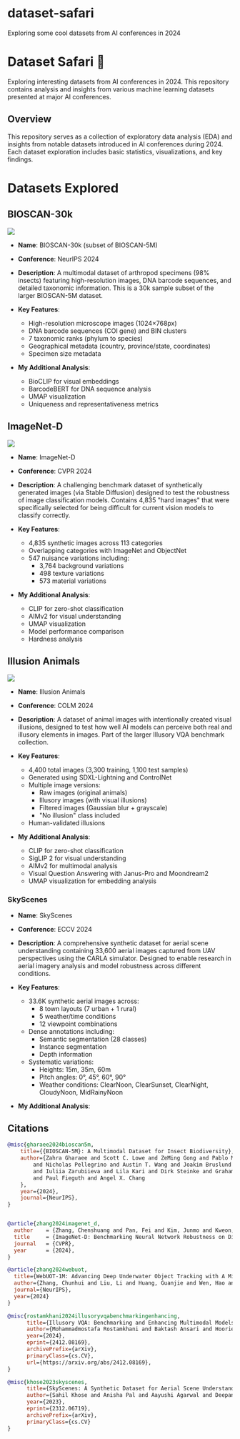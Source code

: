 # dataset-safari
Exploring some cool datasets from AI conferences in 2024

# Dataset Safari 🦁

Exploring interesting datasets from AI conferences in 2024. This repository contains analysis and insights from various machine learning datasets presented at major AI conferences.

## Overview

This repository serves as a collection of exploratory data analysis (EDA) and insights from notable datasets introduced in AI conferences during 2024. Each dataset exploration includes basic statistics, visualizations, and key findings.

# Datasets Explored

## BIOSCAN-30k
<img src="assets/bioscan-explore.gif">

- **Name**: BIOSCAN-30k (subset of BIOSCAN-5M)

- **Conference**: NeurIPS 2024

- **Description**: A multimodal dataset of arthropod specimens (98% insects) featuring high-resolution images, DNA barcode sequences, and detailed taxonomic information. This is a 30k sample subset of the larger BIOSCAN-5M dataset.

- **Key Features**: 
  - High-resolution microscope images (1024×768px)
  - DNA barcode sequences (COI gene) and BIN clusters
  - 7 taxonomic ranks (phylum to species)
  - Geographical metadata (country, province/state, coordinates)
  - Specimen size metadata

- **My Additional Analysis**:
  - BioCLIP for visual embeddings
  - BarcodeBERT for DNA sequence analysis
  - UMAP visualization
  - Uniqueness and representativeness metrics


## ImageNet-D

<img src="assets/imagenet-d.gif">

- **Name**: ImageNet-D

- **Conference**: CVPR 2024

- **Description**: A challenging benchmark dataset of synthetically generated images (via Stable Diffusion) designed to test the robustness of image classification models. Contains 4,835 "hard images" that were specifically selected for being difficult for current vision models to classify correctly.

- **Key Features**: 
  - 4,835 synthetic images across 113 categories
  - Overlapping categories with ImageNet and ObjectNet
  - 547 nuisance variations including:
    - 3,764 background variations
    - 498 texture variations
    - 573 material variations

- **My Additional Analysis**:
  - CLIP for zero-shot classification
  - AIMv2 for visual understanding
  - UMAP visualization
  - Model performance comparison
  - Hardness analysis

## Illusion Animals
<img src="assets/illusion_animals_initial_explore.gif">

- **Name**: Illusion Animals

- **Conference**: COLM 2024 

- **Description**: A dataset of animal images with intentionally created visual illusions, designed to test how well AI models can perceive both real and illusory elements in images. Part of the larger Illusory VQA benchmark collection.

- **Key Features**: 
  - 4,400 total images (3,300 training, 1,100 test samples)
  - Generated using SDXL-Lightning and ControlNet
  - Multiple image versions:
    - Raw images (original animals)
    - Illusory images (with visual illusions)
    - Filtered images (Gaussian blur + grayscale)
    - "No illusion" class included
  - Human-validated illusions

- **My Additional Analysis**:
  - CLIP for zero-shot classification
  - SigLIP 2 for visual understanding
  - AIMv2 for multimodal analysis
  - Visual Question Answering with Janus-Pro and Moondream2
  - UMAP visualization for embedding analysis

### SkyScenes

- **Name**: SkyScenes

- **Conference**: ECCV 2024 

- **Description**: A comprehensive synthetic dataset for aerial scene understanding containing 33,600 aerial images captured from UAV perspectives using the CARLA simulator. Designed to enable research in aerial imagery analysis and model robustness across different conditions.

- **Key Features**: 
  - 33.6K synthetic aerial images across:
    - 8 town layouts (7 urban + 1 rural)
    - 5 weather/time conditions
    - 12 viewpoint combinations
  - Dense annotations including:
    - Semantic segmentation (28 classes)
    - Instance segmentation
    - Depth information
  - Systematic variations:
    - Heights: 15m, 35m, 60m
    - Pitch angles: 0°, 45°, 60°, 90°
    - Weather conditions: ClearNoon, ClearSunset, ClearNight, CloudyNoon, MidRainyNoon

- **My Additional Analysis**:



## Citations

```bibtex
@misc{gharaee2024bioscan5m,
    title={{BIOSCAN-5M}: A Multimodal Dataset for Insect Biodiversity},
    author={Zahra Gharaee and Scott C. Lowe and ZeMing Gong and Pablo Millan Arias
        and Nicholas Pellegrino and Austin T. Wang and Joakim Bruslund Haurum
        and Iuliia Zarubiieva and Lila Kari and Dirk Steinke and Graham W. Taylor
        and Paul Fieguth and Angel X. Chang
    },
    year={2024},
    journal={NeurIPS},
}
```

```bibtex

@article{zhang2024imagenet_d,
  author    = {Zhang, Chenshuang and Pan, Fei and Kim, Junmo and Kweon, In So and Mao, Chengzhi},
  title     = {ImageNet-D: Benchmarking Neural Network Robustness on Diffusion Synthetic Object},
  journal   = {CVPR},
  year      = {2024},
}
```

```bibtex
@article{zhang2024webuot,
  title={WebUOT-1M: Advancing Deep Underwater Object Tracking with A Million-Scale Benchmark},
  author={Zhang, Chunhui and Liu, Li and Huang, Guanjie and Wen, Hao and Zhou, Xi and Wang, Yanfeng},
  journal={NeurIPS},
  year={2024}
}
```

```bibtex
@misc{rostamkhani2024illusoryvqabenchmarkingenhancing,
      title={Illusory VQA: Benchmarking and Enhancing Multimodal Models on Visual Illusions}, 
      author={Mohammadmostafa Rostamkhani and Baktash Ansari and Hoorieh Sabzevari and Farzan Rahmani and Sauleh Eetemadi},
      year={2024},
      eprint={2412.08169},
      archivePrefix={arXiv},
      primaryClass={cs.CV},
      url={https://arxiv.org/abs/2412.08169}, 
}
```

```bibtex
@misc{khose2023skyscenes,
      title={SkyScenes: A Synthetic Dataset for Aerial Scene Understanding}, 
      author={Sahil Khose and Anisha Pal and Aayushi Agarwal and Deepanshi and Judy Hoffman and Prithvijit Chattopadhyay},
      year={2023},
      eprint={2312.06719},
      archivePrefix={arXiv},
      primaryClass={cs.CV}
}
```